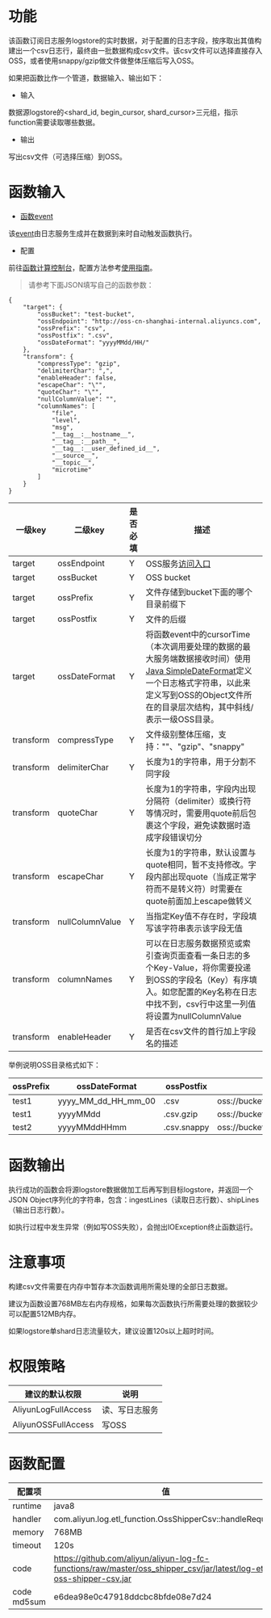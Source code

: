 # 功能

该函数订阅日志服务logstore的实时数据，对于配置的日志字段，按序取出其值构建出一个csv日志行，最终由一批数据构成csv文件。该csv文件可以选择直接存入OSS，或者使用snappy/gzip做文件做整体压缩后写入OSS。

如果把函数比作一个管道，数据输入、输出如下：

* 输入

数据源logstore的<shard_id, begin_cursor, shard_cursor>三元组，指示function需要读取哪些数据。

* 输出

写出csv文件（可选择压缩）到OSS。

# 函数输入

* [函数event](https://help.aliyun.com/document_detail/51885.html)

该[event](https://help.aliyun.com/document_detail/60781.html?spm=5176.product28958.6.634.kEFuYC#h1--event)由日志服务生成并在数据到来时自动触发函数执行。

* 配置

前往[函数计算控制台](https://fc.console.aliyun.com/#/serviceList/)，配置方法参考[使用指南](https://help.aliyun.com/document_detail/60291.html?spm=5176.doc60781.6.633.YgBNLD#h1-u4F7Fu7528u6307u5357)。

> 请参考下面JSON填写自己的函数参数：

```
{
    "target": {
        "ossBucket": "test-bucket",
        "ossEndpoint": "http://oss-cn-shanghai-internal.aliyuncs.com",
        "ossPrefix": "csv",
        "ossPostfix": ".csv",
        "ossDateFormat": "yyyyMMdd/HH/"
    },
    "transform": {
        "compressType": "gzip",
        "delimiterChar": ",",
        "enableHeader": false,
        "escapeChar": "\"",
        "quoteChar": "\"",
        "nullColumnValue": "",
        "columnNames": [
            "file",
            "level",
            "msg",
            "__tag__:__hostname__",
            "__tag__:__path__",
            "__tag__:__user_defined_id__",
            "__source__",
            "__topic__",
            "microtime"
        ]
    }
}
```

| 一级key | 二级key | 是否必填 | 描述 |
|--------|---------|--------|------|
| target | ossEndpoint | Y | OSS服务[访问入口](https://help.aliyun.com/document_detail/31837.html?spm=5176.product31815.6.577.ZMT6qZ) |
| target | ossBucket | Y | OSS bucket |
| target | ossPrefix | Y | 文件存储到bucket下面的哪个目录前缀下 |
| target | ossPostfix | Y | 文件的后缀 |
| target | ossDateFormat | Y | 将函数event中的cursorTime（本次调用要处理的数据的最大服务端数据接收时间）使用[Java SimpleDateFormat](https://docs.oracle.com/javase/6/docs/api/java/text/SimpleDateFormat.html?spm=5176.doc29001.2.7.ktAp3Z)定义一个日志格式字符串，以此来定义写到OSS的Object文件所在的目录层次结构，其中斜线/表示一级OSS目录。 |
| transform | compressType | Y | 文件级别整体压缩，支持：""、"gzip"、"snappy" | 
| transform | delimiterChar | Y | 长度为1的字符串，用于分割不同字段 | 
| transform | quoteChar | Y | 长度为1的字符串，字段内出现分隔符（delimiter）或换行符等情况时，需要用quote前后包裹这个字段，避免读数据时造成字段错误切分 |
| transform | escapeChar | Y | 长度为1的字符串，默认设置与quote相同，暂不支持修改。字段内部出现quote（当成正常字符而不是转义符）时需要在quote前面加上escape做转义 | 
| transform | nullColumnValue | Y | 当指定Key值不存在时，字段填写该字符串表示该字段无值 | 
| transform | columnNames | Y | 可以在日志服务数据预览或索引查询页面查看一条日志的多个Key-Value，将你需要投递到OSS的字段名（Key）有序填入。如您配置的Key名称在日志中找不到，csv行中这里一列值将设置为nullColumnValue | 
| transform | enableHeader | Y | 是否在csv文件的首行加上字段名的描述 | 

举例说明OSS目录格式如下：

| ossPrefix | ossDateFormat | ossPostfix | 目录 |
|-----------|---------------|------------|-----|
| test1 | yyyy_MM_dd_HH_mm_00	| .csv | oss://bucket/test1/2016_01_27_20_30_00/278_MTUxMTI1NDk5Mjg0NTU1MTQ0MQ==_MTUxMTI1NDk5Mjg0NTU1MTQ0Mg==.csv |
| test1 | yyyyMMdd | .csv.gzip | oss://bucket/test1/20160127/297_MTUxMTI1NTAxNDUyNTM4NTM3NQ==_MTUxMTI1NTAxNDUyNTM4NTM3Ng==.csv.gzip |
| test2 | yyyyMMddHHmm | .csv.snappy | oss://bucket/test2/201601272000/303_MTUxMTI1NDQwNzUxMzMzMjMyOQ==_MTUxMTI1NDQwNzUxMzMzMjMzMQ==.csv.snappy |

# 函数输出 

执行成功的函数会将源logstore数据做加工后再写到目标logstore，并返回一个JSON Object序列化的字符串，包含：ingestLines（读取日志行数）、shipLines（输出日志行数）。

如执行过程中发生异常（例如写OSS失败），会抛出IOException终止函数运行。

# 注意事项

构建csv文件需要在内存中暂存本次函数调用所需处理的全部日志数据。

建议为函数设置768MB左右内存规格，如果每次函数执行所需要处理的数据较少可以配置512MB内存。

如果logstore单shard日志流量较大，建议设置120s以上超时时间。

# 权限策略

| 建议的默认权限 | 说明 |
|--------------|-----|
| AliyunLogFullAccess | 读、写日志服务 |
| AliyunOSSFullAccess | 写OSS |

# 函数配置

| 配置项 | 值 |
|-----|-------|
| runtime | java8 |
| handler | com.aliyun.log.etl_function.OssShipperCsv::handleRequest |
| memory | 768MB |
| timeout | 120s |
| code | https://github.com/aliyun/aliyun-log-fc-functions/raw/master/oss_shipper_csv/jar/latest/log-etl-oss-shipper-csv.jar |
| code md5sum | e6dea98e0c47918ddcbc8bfde08e7d24 |
